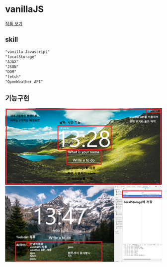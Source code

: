 # vanillaJS

<a href="https://junil-git.github.io/vanillaJS_momentum/#/">작품 보기</a>

## skill

    "vanilla Javascript"
    "localStorage"
    "AJAX"
    "JSON"
    "DOM"
    "fetch"
    "OpenWeather API"

## 기능구현

<img src="./모멘텀.png" alt="모멘텀"/>
<img src="./모멘텀2.png" alt="모멘텀" />
